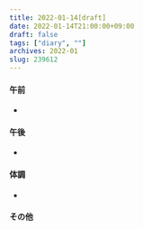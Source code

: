 ```yaml
---
title: 2022-01-14[draft]
date: 2022-01-14T21:00:00+09:00
draft: false
tags: ["diary", ""]
archives: 2022-01
slug: 239612
---
```

#### 午前
- 
#### 午後
- 
#### 体調
- 
#### その他